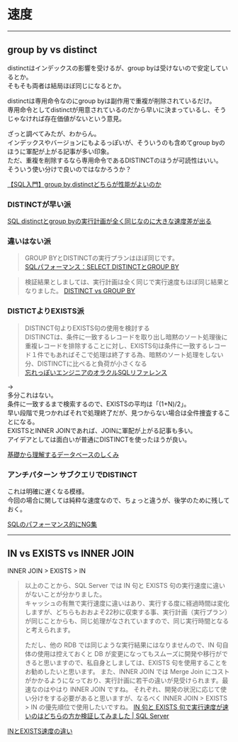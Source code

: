 # 速度

---

## group by vs distinct

distinctはインデックスの影響を受けるが、group byは受けないので安定しているとか。  
そもそも両者は結局ほぼ同じになるとか。  

distinctは専用命令なのにgroup byは副作用で重複が削除されているだけ。  
専用命令としてdistinctが用意されているのだから早いに決まっているし、そうじゃなければ存在価値がないという意見。  

ざっと調べてみたが、わからん。  
インデックスやバージョンにもよるっぽいが、そういうのも含めてgroup byのほうに軍配が上がる記事が多い印象。  
ただ、重複を削除するなら専用命令であるDISTINCTのほうが可読性はいい。  
そういう使い分けで良いのではなかろうか？  

[【SQL入門】group by,distinctどちらが性能がよいのか](https://forse.hatenablog.com/entry/2014/03/13/204259)  

### DISTINCTが早い派

[SQL distinctとgroup byの実行計画が全く同じなのに大きな速度差が出る](https://style.potepan.com/articles/22702.html)  

### 違いはない派

>GROUP BYとDISTINCTの実行プランはほぼ同じです。  
[SQLパフォーマンス：SELECT DISTINCTとGROUP BY](https://www.web-dev-qa-db-ja.com/ja/sql/sql%E3%83%91%E3%83%95%E3%82%A9%E3%83%BC%E3%83%9E%E3%83%B3%E3%82%B9%EF%BC%9Aselect-distinct%E3%81%A8group-by/1070117836/)  

<!--  -->
>検証結果としましては、実行計画は全く同じで実行速度もほぼ同じ結果となりました。
[DISTINCT vs GROUP BY](https://devblog.thebase.in/entry/2021/12/19/110000)  

### DISTICTよりEXISTS派

>DISTINCT句よりEXISTS句の使用を検討する  
DISTINCTは、条件に一致するレコードを取り出し暗黙のソート処理後に重複レコードを排除することに対し、EXISTS句は条件に一致するレコード１件でもあればそこで処理は終了する為、暗黙のソート処理をしない分、DISTINCTに比べると負荷が小さくなる  
[忘れっぽいエンジニアのオラクルSQLリファレンス](http://oracle.se-free.com/tuning/B1_sql3.html#distinct)  

→  
多分これはない。  
条件に一致するまで検索するので、EXISTSの平均は「(1+N)/2」。  
早い段階で見つかればそれで処理終了だが、見つからない場合は全件捜査することになる。  
EXISTSとINNER JOINであれば、JOINに軍配が上がる記事も多い。  
アイデアとしては面白いが普通にDISTINCTを使ったほうが良い。  

[基礎から理解するデータベースのしくみ](https://xtech.nikkei.com/it/article/COLUMN/20060111/227105/)  

### アンチパターン サブクエリでDISTINCT

これは明確に遅くなる模様。  
今回の場合に関しては純粋な速度なので、ちょっと違うが、後学のために残しておく。  

[SQLのパフォーマンス的にNG集](http://db2.blog.jp/archives/73952121.html)  

---

## IN vs EXISTS vs INNER JOIN

INNER JOIN > EXISTS > IN

>以上のことから、SQL Server では IN 句と EXISTS 句の実行速度に違いがないことが分かりました。  
キャッシュの有無で実行速度に違いはあり、実行する度に経過時間は変化しますが、どちらもおおよそ22秒に収束する事、実行計画（実行プラン）が同じことからも、同じ処理がなされていますので、同じ実行時間となると考えられます。
>
>ただし、他の RDB では同じような実行結果にはなりませんので、IN 句自体の使用は控えておくと DB が変更になってもスムーズに開発や移行ができると思いますので、私自身としましては、EXISTS 句を使用することをお勧めしたいと思います。
また、INNER JOIN では Merge Join にコストがかかるようになっており、実行計画に若干の違いが見受けられます。最速なのはやはり INNER JOIN ですね。
それぞれ、開発の状況に応じて使い分けをする必要があると思いますが、なるべく INNER JOIN > EXISTS > IN の優先順位で使用したいですね。
[IN 句と EXISTS 句で実行速度が速いのはどちらの方か検証してみました | SQL Server](https://itblogdsi.blog.fc2.com/blog-entry-406.html)

[INとEXISTS速度の違い](https://struggling-engineer.com/in-or-exists/)  
